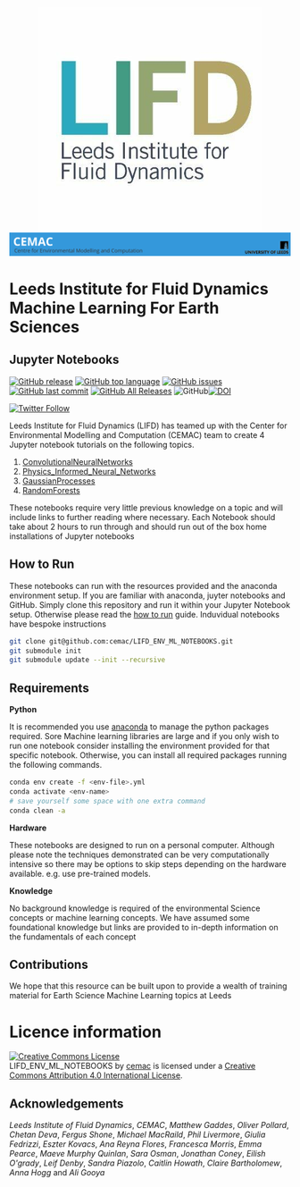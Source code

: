<div align="center">
<img src="https://github.com/cemac/LIFD_ENV_ML_NOTEBOOKS/blob/main/images/LIFDlogo.png"></a>
<a href="https://www.cemac.leeds.ac.uk/">
  <img src="https://github.com/cemac/cemac_generic/blob/master/Images/cemac.png"></a>
  <br>
</div>

# Leeds Institute for Fluid Dynamics Machine Learning For Earth Sciences #
## Jupyter Notebooks ##

 [![GitHub release](https://img.shields.io/github/release/cemac/LIFD_ENV_ML_NOTEBOOKS.svg)](https://github.com/cemac/LIFD_ENV_ML_NOTEBOOKS/releases) [![GitHub top language](https://img.shields.io/github/languages/top/cemac/LIFD_ENV_ML_NOTEBOOKS.svg)](https://github.com/cemac/LIFD_ENV_ML_NOTEBOOKS) [![GitHub issues](https://img.shields.io/github/issues/cemac/LIFD_ENV_ML_NOTEBOOKS.svg)](https://github.com/cemac/LIFD_ENV_ML_NOTEBOOKS/issues) [![GitHub last commit](https://img.shields.io/github/last-commit/cemac/LIFD_ENV_ML_NOTEBOOKS.svg)](https://github.com/cemac/LIFD_ENV_ML_NOTEBOOKS/commits/master) [![GitHub All Releases](https://img.shields.io/github/downloads/cemac/LIFD_ENV_ML_NOTEBOOKS/total.svg)](https://github.com/cemac/LIFD_ENV_ML_NOTEBOOKS/releases) ![GitHub](https://img.shields.io/github/license/cemac/LIFD_ENV_ML_NOTEBOOKS.svg)[![DOI](https://zenodo.org/badge/366734586.svg)](https://zenodo.org/badge/latestdoi/366734586)



[![Twitter Follow](https://img.shields.io/twitter/follow/FluidsLeeds.svg?style=social&label=Follow)](https://twitter.com/FluidsLeeds)

Leeds Institute for Fluid Dynamics (LIFD) has teamed up with the Center for Environmental Modelling and Computation (CEMAC) team to create 4 Jupyter notebook tutorials on the following topics.

1. [ConvolutionalNeuralNetworks](ConvolutionalNeuralNetworks)
2. [Physics_Informed_Neural_Networks](Physics_Informed_Neural_Networks)
3. [GaussianProcesses](GaussianProcesses)
4. [RandomForests](RandomForests)

These notebooks require very little previous knowledge on a topic and will include links to further reading where necessary. Each Notebook should take about 2 hours to run through and should run out of the box home installations of Jupyter notebooks

## How to Run

These notebooks can run with the resources provided and the anaconda environment setup. If you are familiar with anaconda, juyter notebooks and GitHub. Simply clone this repository and run it within your Jupyter Notebook setup. Otherwise please read the [how to run](howtorun.md) guide. Induvidual notebooks have bespoke instructions 


```bash
git clone git@github.com:cemac/LIFD_ENV_ML_NOTEBOOKS.git
git submodule init
git submodule update --init --recursive
```

## Requirements

**Python**

It is recommended you use [anaconda](https://medium.com/pankajmathur/what-is-anaconda-and-why-should-i-bother-about-it-4744915bf3e6) to manage the python packages required. Sore Machine learning libraries are large and if you only wish to run one notebook consider installing the environment provided for that specific notebook. Otherwise, you can install all required packages running the following commands.  

```bash
conda env create -f <env-file>.yml
conda activate <env-name>
# save yourself some space with one extra command
conda clean -a
```

**Hardware**

These notebooks are designed to run on a personal computer. Although please note the techniques demonstrated can be very computationally intensive so there may be options to skip steps depending on the hardware available. e.g. use pre-trained models.

**Knowledge**

No background knowledge is required of the environmental Science concepts or machine learning concepts. We have assumed some foundational knowledge but links are provided to in-depth information on the fundamentals of each concept  

## Contributions

We hope that this resource can be built upon to provide a wealth of training material for Earth Science Machine Learning topics at Leeds

# Licence information #

<a rel="license" href="http://creativecommons.org/licenses/by/4.0/"><img alt="Creative Commons License" style="border-width:0" src="https://i.creativecommons.org/l/by/4.0/88x31.png" /></a><br /><span xmlns:dct="http://purl.org/dc/terms/" property="dct:title">LIFD_ENV_ML_NOTEBOOKS</span> by <a xmlns:cc="http://creativecommons.org/ns#" href="http://cemac.leeds.ac.uk/" property="cc:attributionName" rel="cc:attributionURL">cemac</a> is licensed under a <a rel="license" href="http://creativecommons.org/licenses/by/4.0/">Creative Commons Attribution 4.0 International License</a>.

## Acknowledgements

*Leeds Institute of Fluid Dynamics*, *CEMAC*, *Matthew Gaddes*, *Oliver Pollard*, *Chetan Deva*, *Fergus Shone*, *Michael MacRaild*, *Phil Livermore*, *Giulia Fedrizzi*, *Eszter Kovacs*, *Ana Reyna Flores*, *Francesca Morris*, *Emma Pearce*, *Maeve Murphy Quinlan*, *Sara Osman*, *Jonathan Coney*, *Eilish O'grady*, *Leif Denby*, *Sandra Piazolo*, *Caitlin Howath*, *Claire Bartholomew*, *Anna Hogg* and *Ali Gooya*
